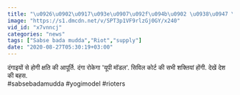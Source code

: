 ```yaml
---
title: "\u0926\u0902\u0917\u093e\u0907\u092f\u094b\u0902 \u0938\u0947 \u0939\u094b\u0917\u0940 \u0915\u094d\u0937\u0924\u093f \u0915\u0940 \u0906\u092a\u0942\u0930\u094d\u0924\u093f, \u0926\u0902\u0917\u093e \u0930\u094b\u0915\u0947\u0917\u093e '\u092f\u0942\u092a\u0940 \u092e\u0949\u0921\u0932'"
image: "https://s1.dmcdn.net/v/SPT3p1VF9rlzGj0GY/x240"
vid_id: "x7vnncj"
categories: "news"
tags: ["Sabse bada mudda","Riot","supply"]
date: "2020-08-27T05:30:19+03:00"
---
```

दंगाइयों से होगी क्षति की आपूर्ति. दंगा रोकेगा 'यूपी मॉडल'. सिविल कोर्ट की सभी शक्तियां होंगी. देखें देश की बहस.    <br>#sabsebadamudda #yogimodel #rioters
